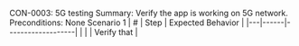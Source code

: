 CON-0003: 5G testing
Summary: Verify the app is working on 5G network.
Preconditions: None
Scenario 1
 | \# | Step | Expected Behavior | 
 |---|------|-------------------| 
 |   |      | Verify that       | 
